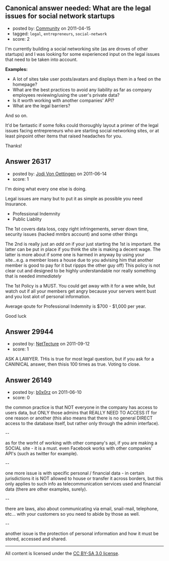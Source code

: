 ## Canonical answer needed: What are the legal issues for social network startups

- posted by: [Community](https://stackexchange.com/users/-1/-1-community) on 2011-04-15
- tagged: `legal`, `entrepreneurs`, `social-network`
- score: 2

I'm currently building a social networking site (as are droves of other startups) and I was looking for some experienced input on the legal issues that need to be taken into account. 

**Examples:**

 - A lot of sites take user posts/avatars and displays them in a feed on the homepage? 
 - What are the best practices to avoid any liability as far as company employees reviewing/using the user's private data? 
 - Is it worth working with another companies' API?
 - What are the legal barriers?

And so on. 

It'd be fantastic if some folks could thoroughly layout a primer of the legal issues facing entrepreneurs who are starting social networking sites, or at least pinpoint other items that raised headaches for you.

Thanks!


## Answer 26317

- posted by: [Jodi Von Oettingen](https://stackexchange.com/users/-1/11208-jodi-von-oettingen) on 2011-06-14
- score: 1

I'm doing what every one else is doing.

Legal issues are many but to put it as simple as possible you need Insurance.

 - Professional Indemnity
 - Public Liablity

The 1st covers data loss, copy right infringements, server down time, security issues (hacked mmbrs account) and some other things

The 2nd is really just an *add on* if your just starting the 1st is important. the latter can be put in place if you think the site is making a decent wage. The latter is more about if some one is harmed in anyway by using your site...e.g. a member loses a house due to you advising him that another member is good to pay for it but rippps the other guy off) This policy is not clear cut and designed to be highly understandable nor really something that is needed *immediately*

The 1st Policy is a MUST. You could get away with it for a wee while, but watch out if all your members get angry because your servers went bust and you lost alot of personal information.

Average qoute for Professional Indemnity is $700 - $1,000 per year.

Good luck

 


## Answer 29944

- posted by: [NetTecture](https://stackexchange.com/users/-1/3350-nettecture) on 2011-09-12
- score: 1

ASK A LAWYER. THis is true for most legal question, but if you ask for a CANINICAL answer, then thisis 100 times as true. Voting to close.


## Answer 26149

- posted by: [b0x0rz](https://stackexchange.com/users/-1/11068-b0x0rz) on 2011-06-10
- score: 0

the common practice is that NOT everyone in the company has access to users data, but ONLY those admins that REALLY NEED TO ACCESS IT for one reason or another (this also means that there is no general DIRECT access to the database itself, but rather only through the admin interface).

--

as for the worht of working with other company's api, if you are making a SOCIAL site - it is a must. even Facebook works with other companies' API's (such as twitter for example).

-- 

one more issue is with specific personal / financial data - in certain jurisdictions it is NOT allowed to house or transfer it across borders, but this only applies to such info as telecommunication services used and financial data (there are other examples, surely).

--

there are laws, also about communicating via email, snail-mail, telephone, etc... with your customers so you need to abide by those as well.

--

another issue is the protection of personal information and how it must be stored, accessed and shared.



---

All content is licensed under the [CC BY-SA 3.0 license](https://creativecommons.org/licenses/by-sa/3.0/).
